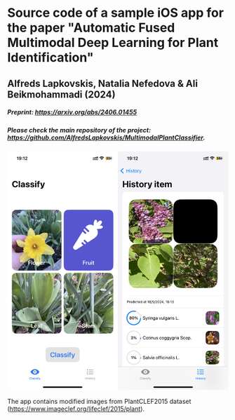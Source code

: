 # Source code of a sample iOS app for the paper "Automatic Fused Multimodal Deep Learning for Plant Identification"

## Alfreds Lapkovskis, Natalia Nefedova & Ali Beikmohammadi (2024)

##### Preprint: https://arxiv.org/abs/2406.01455

##### Please check the main repository of the project: https://github.com/AlfredsLapkovskis/MultimodalPlantClassifier.

![app screenshot](app.jpg)

The app contains modified images from PlantCLEF2015 dataset (https://www.imageclef.org/lifeclef/2015/plant).
